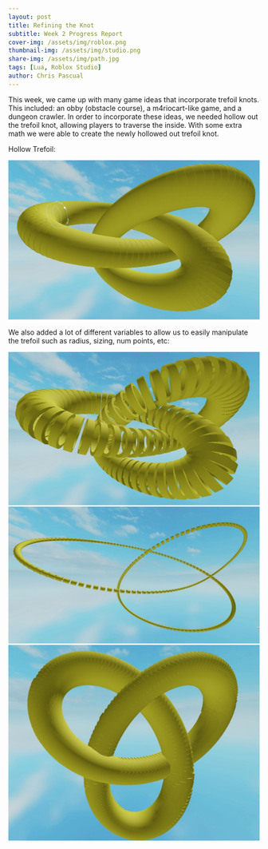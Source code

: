 ```yaml
---
layout: post
title: Refining the Knot
subtitle: Week 2 Progress Report
cover-img: /assets/img/roblox.png
thumbnail-img: /assets/img/studio.png
share-img: /assets/img/path.jpg
tags: [Lua, Roblox Studio]
author: Chris Pascual
---
```


This week, we came up with many game ideas that incorporate trefoil knots. This included: an obby (obstacle course), a m4riocart-like game, and a dungeon crawler.
In order to incorporate these ideas, we needed hollow out the trefoil knot, allowing players to traverse the inside. With some extra math we were able to create
the newly hollowed out trefoil knot.

Hollow Trefoil:

<img src="/assets/img/hollowtrefoil.JPG" alt="hollowtrefoil.JPG">

We also added a lot of different variables to allow us to easily manipulate the trefoil such as radius, sizing, num points, etc:

<img src="/assets/img/lesspoints.JPG" alt="lesspoints.JPG">
<img src="/assets/img/smallerblocksize.JPG" alt="smallerblocksize.JPG">
<img src="/assets/img/spacingchanged.JPG" alt="spacingchanged.JPG">
